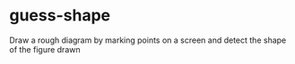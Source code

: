 # guess-shape
Draw a rough diagram by marking points on a screen and detect the shape of the figure drawn
